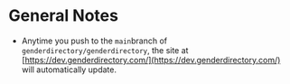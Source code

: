 # General Notes

* Anytime you push to the `main`branch of `genderdirectory/genderdirectory`, the site at [https://dev.genderdirectory.com/](https://dev.genderdirectory.com/) will automatically update.
